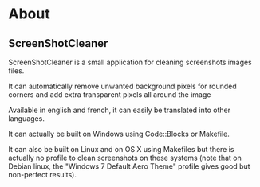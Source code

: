 # About #

## ScreenShotCleaner ##

ScreenShotCleaner is a small application for cleaning screenshots images files.

It can automatically remove unwanted background pixels for rounded corners and add extra transparent pixels all around the image

Available in english and french, it can easily be translated into other languages.

It can actually be built on Windows using Code::Blocks or Makefile.

It can also be built on Linux and on OS X using Makefiles but there is actually no profile to clean screenshots on these systems (note that on Debian linux, the "Windows 7 Default Aero Theme" profile gives good but non-perfect results).
